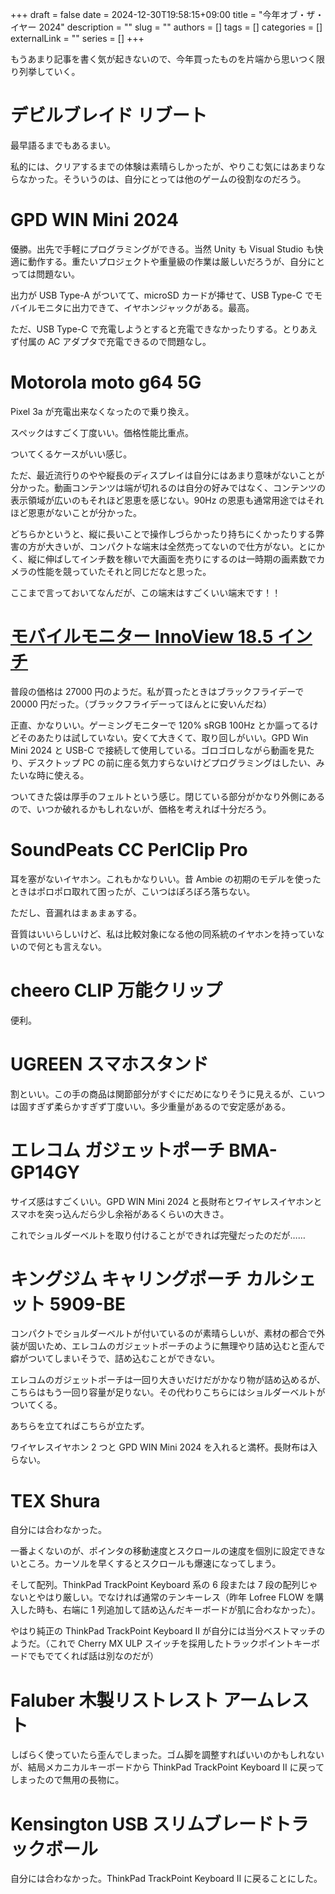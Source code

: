 +++ 
draft = false
date = 2024-12-30T19:58:15+09:00
title = "今年オブ・ザ・イヤー 2024"
description = ""
slug = ""
authors = []
tags = []
categories = []
externalLink = ""
series = []
+++

もうあまり記事を書く気が起きないので、今年買ったものを片端から思いつく限り列挙していく。

# デビルブレイド リブート

最早語るまでもあるまい。

私的には、クリアするまでの体験は素晴らしかったが、やりこむ気にはあまりならなかった。そういうのは、自分にとっては他のゲームの役割なのだろう。

# GPD WIN Mini 2024

優勝。出先で手軽にプログラミングができる。当然 Unity も Visual Studio も快適に動作する。重たいプロジェクトや重量級の作業は厳しいだろうが、自分にとっては問題ない。

出力が USB Type-A がついてて、microSD カードが挿せて、USB Type-C でモバイルモニタに出力できて、イヤホンジャックがある。最高。

ただ、USB Type-C で充電しようとすると充電できなかったりする。とりあえず付属の AC アダプタで充電できるので問題なし。

# Motorola moto g64 5G

Pixel 3a が充電出来なくなったので乗り換え。

スペックはすごく丁度いい。価格性能比重点。

ついてくるケースがいい感じ。

ただ、最近流行りのやや縦長のディスプレイは自分にはあまり意味がないことが分かった。動画コンテンツは端が切れるのは自分の好みではなく、コンテンツの表示領域が広いのもそれほど恩恵を感じない。90Hz の恩恵も通常用途ではそれほど恩恵がないことが分かった。

どちらかというと、縦に長いことで操作しづらかったり持ちにくかったりする弊害の方が大きいが、コンパクトな端末は全然売ってないので仕方がない。とにかく、縦に伸ばしてインチ数を稼いで大画面を売りにするのは一時期の画素数でカメラの性能を競っていたそれと同じだなと思った。

ここまで言っておいてなんだが、この端末はすごくいい端末です！！

# [モバイルモニター InnoView 18.5 インチ](https://www.amazon.co.jp/dp/B0BXSBNGZ8)

普段の価格は 27000 円のようだ。私が買ったときはブラックフライデーで 20000 円だった。（ブラックフライデーってほんとに安いんだね）

正直、かなりいい。ゲーミングモニターで 120% sRGB 100Hz とか謳ってるけどそのあたりは試していない。安くて大きくて、取り回しがいい。GPD Win Mini 2024 と USB-C で接続して使用している。ゴロゴロしながら動画を見たり、デスクトップ PC の前に座る気力すらないけどプログラミングはしたい、みたいな時に使える。

ついてきた袋は厚手のフェルトという感じ。閉じている部分がかなり外側にあるので、いつか破れるかもしれないが、価格を考えれば十分だろう。

# SoundPeats CC PerlClip Pro

耳を塞がないイヤホン。これもかなりいい。昔 Ambie の初期のモデルを使ったときはポロポロ取れて困ったが、こいつはぽろぽろ落ちない。

ただし、音漏れはまぁまぁする。

音質はいいらしいけど、私は比較対象になる他の同系統のイヤホンを持っていないので何とも言えない。

# cheero CLIP 万能クリップ

便利。

# UGREEN スマホスタンド

割といい。この手の商品は関節部分がすぐにだめになりそうに見えるが、こいつは固すぎず柔らかすぎず丁度いい。多少重量があるので安定感がある。

# エレコム ガジェットポーチ BMA-GP14GY

サイズ感はすごくいい。GPD WIN Mini 2024 と長財布とワイヤレスイヤホンとスマホを突っ込んだら少し余裕があるくらいの大きさ。

これでショルダーベルトを取り付けることができれば完璧だったのだが……

# キングジム キャリングポーチ カルシェット 5909-BE

コンパクトでショルダーベルトが付いているのが素晴らしいが、素材の都合で外装が固いため、エレコムのガジェットポーチのように無理やり詰め込むと歪んで癖がついてしまいそうで、詰め込むことができない。

エレコムのガジェットポーチは一回り大きいだけだがかなり物が詰め込めるが、こちらはもう一回り容量が足りない。その代わりこちらにはショルダーベルトがついてくる。

あちらを立てればこちらが立たず。

ワイヤレスイヤホン 2 つと GPD WIN Mini 2024 を入れると満杯。長財布は入らない。

# TEX Shura

自分には合わなかった。

一番よくないのが、ポインタの移動速度とスクロールの速度を個別に設定できないところ。カーソルを早くするとスクロールも爆速になってしまう。

そして配列。ThinkPad TrackPoint Keyboard 系の 6 段または 7 段の配列じゃないとやはり厳しい。でなければ通常のテンキーレス（昨年 Lofree FLOW を購入した時も、右端に 1 列追加して詰め込んだキーボードが肌に合わなかった）。

やはり純正の ThinkPad TrackPoint Keyboard II が自分には当分ベストマッチのようだ。（これで Cherry MX ULP スイッチを採用したトラックポイントキーボードでもでてくれば話は別なのだが）

# Faluber 木製リストレスト アームレスト

しばらく使っていたら歪んでしまった。ゴム脚を調整すればいいのかもしれないが、結局メカニカルキーボードから ThinkPad TrackPoint Keyboard II に戻ってしまったので無用の長物に。

# Kensington USB スリムブレードトラックボール

自分には合わなかった。ThinkPad TrackPoint Keyboard II に戻ることにした。
